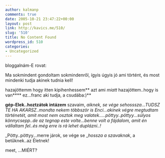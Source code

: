 ```yaml
---
author: kalmanp
comments: true
date: 2005-10-21 23:47:22+00:00
layout: post
link: http://kavics.me/510/
slug: '510'
title: No Content Found
wordpress_id: 510
categories:
- Uncategorized
---
```


bloggalnám-E rovat:




Ma sokmindent gondoltam sokmindenről, ígyis úgyis jó ami történt, és most mindenki tudja akinek tudnia kell!




hazajöttemm hogy itten kipihenhessem** azt ami _miatt_ hazajöttem..hogy is van**** ez...franc aki tudja, a csudába:)**




**gép-Elek..hoztzátok intázem** szavaim, _aiknek, se vége __sehosssza...TUDSZ TE HA AKARSZ..mondta nekem többször is Enci...akinek végre megtudtam történetét, amit most nem osztok meg valatek.....pöttyy..pöttyy...súlyos könnycsepp..de az tegnap este volte...benne volt a fájdalom, amit_ én vállaltam _fel__..és még erre is rá lehet duplázni..!_




_Pötty..pöttyy...merre járok, se vége se __hossza a szavaknak_, a betűknek..az Életnek!




meet, ...MIÉRT?
